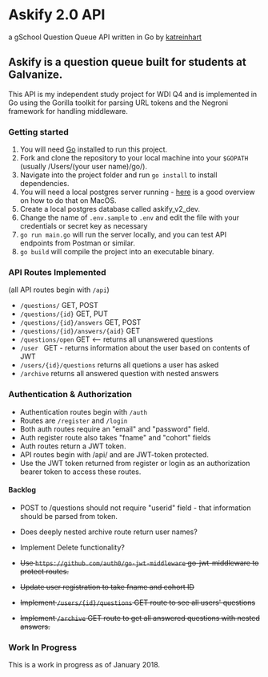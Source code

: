 # Askify 2.0 API 
a gSchool Question Queue API
written in Go by [katreinhart](kat.reinhart@gmail.com)

## Askify is a question queue built for students at Galvanize.  
This API is my independent study project for WDI Q4 and is implemented in Go using the Gorilla toolkit for parsing URL tokens and the Negroni framework for handling middleware. 

### Getting started
1. You will need [Go](http://golang.org) installed to run this project. 
1. Fork and clone the repository to your local machine into your ```$GOPATH``` (usually /Users/(your user name)/go/).
1. Navigate into the project folder and run ```go install``` to install dependencies. 
1. You will need a local postgres server running - [here](https://launchschool.com/blog/how-to-install-postgresql-on-a-mac) is a good overview on how to do that on MacOS.
1. Create a local postgres database called askify_v2_dev. 
1. Change the name of ```.env.sample``` to ```.env``` and edit the file with your credentials or secret key as necessary
1. ```go run main.go``` will run the server locally, and you can test API endpoints from Postman or similar. 
1. ```go build``` will compile the project into an executable binary. 

### API Routes Implemented 
(all API routes begin with ```/api```)
* ```/questions/``` GET, POST
* ```/questions/{id}``` GET, PUT
* ```/questions/{id}/answers``` GET, POST
* ```/questions/{id}/answers/{aid}``` GET
* ```/questions/open``` GET <-- returns all unanswered questions
* ```/user ``` GET - returns information about the user based on contents of JWT
* ```/users/{id}/questions``` returns all quetions a user has asked
* ```/archive``` returns all answered question with nested answers

### Authentication & Authorization
* Authentication routes begin with ```/auth```
* Routes are ```/register``` and ```/login```
* Both auth routes require an "email" and "password" field.
* Auth register route also takes "fname" and "cohort" fields
* Auth routes return a JWT token.
* API routes begin with /api/ and are JWT-token protected.
* Use the JWT token returned from register or login as an authorization bearer token to access these routes. 

#### Backlog
* POST to /questions should not require "userid" field - that information should be parsed from token.
* Does deeply nested archive route return user names? 
* Implement Delete functionality? 

* ~~Use ```https://github.com/auth0/go-jwt-middleware``` go-jwt-middleware to protect routes.~~
* ~~Update user registration to take fname and cohort ID~~
* ~~Implement ```/users/{id}/questions``` GET route to see all users' questions~~
* ~~Implement ```/archive``` GET route to get all answered questions with nested answers.~~

### Work In Progress
This is a work in progress as of January 2018.
